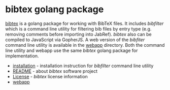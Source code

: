 
# bibtex golang package

[bibtex](https://github.com/caltechlibrary/bibtex) is a golang package for working with BibTeX files. 
It includes *bibfilter* which is a command line utility for filtering bib files by entry type 
(e.g. removing comments before importing into JabRef).  *bibtex* also can be compiled to 
JavaScript via GopherJS. A web version of the *bibfiter* command line utility is available in the 
[webapp](webapp/) directory. Both the command line utility and webapp use
the same *bibtex* golang package for implementation.

+ [installation](installation.html) - installation instruction for *bibfilter* command line utility
+ [README](readme.html) - about *bibtex* software project
+ [License](license.html) - *bibtex* license information
+ [webapp](webapp/)

